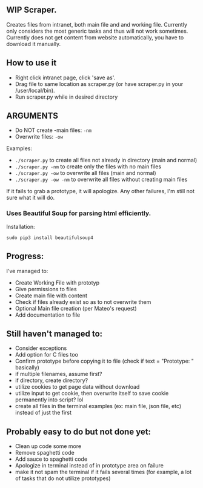 ## WIP Scraper.

Creates files from intranet, both main file and and working file. Currently only considers the most generic tasks and thus will not work sometimes.
Currently does not get content from website automatically, you have to download it manually.

## How to use it
- Right click intranet page, click 'save as'. 
- Drag file to same location as scraper.py (or have scraper.py in your /user/local/bin).
- Run scraper.py while in desired directory

## ARGUMENTS
- Do NOT create -main files: <code>-nm</code>
- Overwrite files: <code>-ow</code>

Examples:
- <code>./scraper.py</code> to create all files not already in directory (main and normal)
- <code>./scraper.py -nm</code> to create only the files with no main files
- <code>./scraper.py -ow</code> to overwrite all files (main and normal)
- <code>./scraper.py -ow -nm</code> to overwrite all files without creating main files


If it fails to grab a prototype, it will apologize.
Any other failures, I'm still not sure what it will do.

### Uses Beautiful Soup for parsing html efficiently. 
Installation: 

`sudo pip3 install beautifulsoup4`

## Progress:
I've managed to:

- Create Working File with prototyp
- Give permissions to files
- Create main file with content
- Check if files already exist so as to not overwrite them
- Optional Main file creation (per Mateo's request)
- Add documentation to file

## Still haven't managed to:
- Consider exceptions
- Add option for C files too
- Confirm prototype before copying it to file (check if text = "Prototype: " basically)
- if multiple filenames, assume first?
- if directory, create directory?
- utilize cookies to get page data without download
- utilize input to get cookie, then overwrite itself to save cookie permanently into script? lol
- create all files in the terminal examples (ex: main file, json file, etc) instead of just the first

## Probably easy to do but not done yet:
- Clean up code some more
- Remove spaghetti code
- Add sauce to spaghetti code
- Apologize in terminal instead of in prototype area on failure
- make it not spam the terminal if it fails several times (for example, a lot of tasks that do not utilize prototypes)
